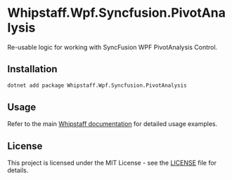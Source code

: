 # Whipstaff.Wpf.Syncfusion.PivotAnalysis

Re-usable logic for working with SyncFusion WPF PivotAnalysis Control.

## Installation

```bash
dotnet add package Whipstaff.Wpf.Syncfusion.PivotAnalysis
```

## Usage

Refer to the main [Whipstaff documentation](https://github.com/dpvreony/whipstaff) for detailed usage examples.

## License

This project is licensed under the MIT License - see the [LICENSE](https://github.com/dpvreony/whipstaff/blob/main/LICENSE) file for details.
